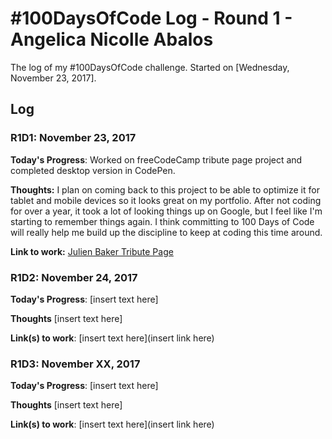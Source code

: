 # #100DaysOfCode Log - Round 1 - Angelica Nicolle Abalos

The log of my #100DaysOfCode challenge. Started on [Wednesday, November 23, 2017].

## Log

### R1D1: November 23, 2017
**Today's Progress**: Worked on freeCodeCamp tribute page project and completed desktop version in CodePen.

**Thoughts:** I plan on coming back to this project to be able to optimize it for tablet and mobile devices so it looks great on my portfolio. After not coding for over a year, it took a lot of looking things up on Google, but I feel like I'm starting to remember things again. I think committing to 100 Days of Code will really help me build up the discipline to keep at coding this time around.

**Link to work:** [Julien Baker Tribute Page](https://codepen.io/angelicanicolle/full/YELeep)

### R1D2: November 24, 2017
**Today's Progress**: [insert text here]

**Thoughts** [insert text here]

**Link(s) to work**: [insert text here](insert link here)


### R1D3: November XX, 2017
**Today's Progress**: [insert text here]

**Thoughts** [insert text here]

**Link(s) to work**: [insert text here](insert link here)
